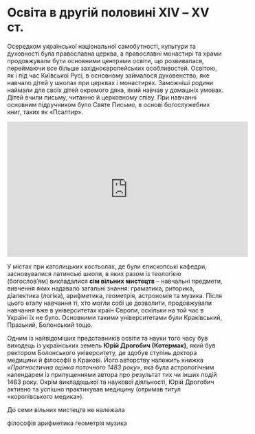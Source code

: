# Освіта в другій половині ХІV – ХV ст.

Осередком української національної самобутності, культури та духовності була православна церква, а православні монастирі та храми продовжували бути основними центрами освіти, що розвивалася, переймаючи все більше західноєвропейських особливостей. Освітою, як і під час Київської Русі, в основному займалося духовенство, яке навчало дітей у школах при церквах і монастирях. Заможніші родини наймали для своїх дітей окремого дяка, який навчав у домашніх умовах. Дітей вчили письму, читанню й церковному співу. При навчанні основним підручником було Святе Письмо, в основі богослужебних книг, таких як «Псалтир». 

<div class="fluidMedia">
<iframe align="center" width="560" height="315" src="https://www.youtube.com/embed/CAMv_PawoIo" frameborder="0" allowfullscreen></iframe>
</div>
<div class="popup">
</div>

У містах при католицьких костьолах, де були єпископські кафедри, засновувалися латинські школи, в яких разом із теологією (богослов’ям) викладалися **сім вільних мистецтв** – навчальні предмети, вивчення яких надавало загальні знання: граматика, риторика, діалектика (логіка), арифметика, геометрія, астрономія та музика. Після цього етапу навчання ті, хто могли собі це дозволити, продовжували навчання вже в університетах країн Європи, оскільки на той час в Україні їх не було. Основними такими університетами були Краківський, Празький, Болонський тощо. 

Одним із найвідоміших представників освіти та науки того часу був виходець із українських земель <b>Юрій Дрогобич (Котермак)</b>, який був ректором Болонського університету, де здобув ступінь доктора медицини й філософії в Кракові. Його авторству належить книжка <i>«Прогностична оцінка поточного 1483 року»</i>, яка була астрологічним календарем із припущеннями автора про результат тих чи інших подій 1483 року. Окрім викладацької та наукової діяльності, Юрій Дрогобич активно та успішно практикував медицину (отримав титул «королівського медика»).

<quiz>
<question>
  <p>До семи вільних мистецтв не належала</p>
        <answer correct>філософія</answer>
  <answer>арифметика</answer>
        <answer>геометрія</answer>
  <answer>музика</answer>
</question>
</quiz>